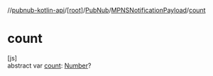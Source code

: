 //[pubnub-kotlin-api](../../../../index.md)/[[root]](../../index.md)/[PubNub](../index.md)/[MPNSNotificationPayload](index.md)/[count](count.md)

# count

[js]\
abstract var [count](count.md): [Number](https://kotlinlang.org/api/latest/jvm/stdlib/kotlin/-number/index.html)?
